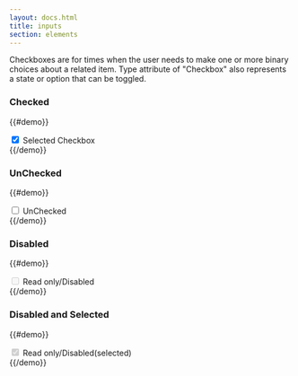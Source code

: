 ```yaml
---
layout: docs.html
title: inputs
section: elements
---
```


Checkboxes are for times when the user needs to make one or more binary choices about a related item. Type attribute of "Checkbox" also represents a state or option that can be toggled.
### Checked

{{#demo}}
  <div class="pe-checkbox pe-checkbox--checked">
    <input type="checkbox" name="Selected Checkbox" id="chk1" value="" checked>
    <label for="chk1">Selected Checkbox</label>
  </div>
{{/demo}}

### UnChecked

{{#demo}}
  <div class="pe-checkbox pe-checkbox--unchecked">
      <input type="checkbox" name="UnChecked" id="chk2" value="">
      <label for="chk2">UnChecked</label>
    </div>
{{/demo}}

### Disabled

{{#demo}}
  <div class="pe-checkbox pe-checkbox--disabled">
      <input type="checkbox" name="Read only/Disabled" id="chk3" value="" disabled>
      <label for="chk3">Read only/Disabled</label>
    </div>
{{/demo}}


### Disabled and Selected

{{#demo}}
 <div class="pe-checkbox pe-checkbox--disabled-checked">
       <input type="checkbox" name="Read only/Disabled (selected)" id="chk4" value="" disabled checked>
       <label for="chk4">Read only/Disabled(selected)</label>
   </div>
{{/demo}}
